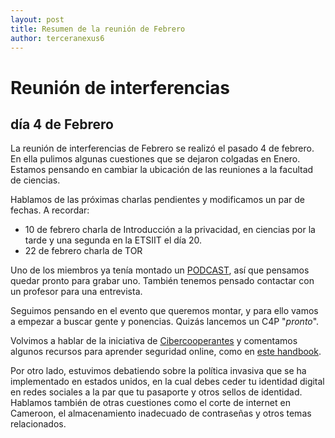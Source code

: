 ```yaml
---
layout: post
title: Resumen de la reunión de Febrero
author: terceranexus6
---
```


# Reunión de interferencias
## día 4 de Febrero

La reunión de interferencias de Febrero se realizó el pasado 4 de febrero. En ella pulimos algunas cuestiones que se dejaron colgadas en Enero. Estamos pensando en cambiar la ubicación de las reuniones a la facultad de ciencias.

Hablamos de las próximas charlas pendientes y modificamos un par de fechas. A recordar:

- 10 de febrero charla de Introducción a la privacidad, en ciencias por la tarde y una segunda en la ETSIIT el día 20.
- 22 de febrero charla de TOR

Uno de los miembros ya tenía montado un [PODCAST](http://www.ivoox.com/podcast-computinglife_sq_f1362921_1.html), así que pensamos quedar pronto para grabar uno. También tenemos pensado contactar con un profesor para una entrevista.

Seguimos pensando en el evento que queremos montar, y para ello vamos a empezar a buscar gente y ponencias. Quizás lancemos un C4P "_pronto_".

Volvimos a hablar de la iniciativa de [Cibercooperantes](https://menores.osi.es/cibercooperantes) y comentamos algunos recursos para aprender seguridad online, como en [este handbook](https://handbookproject.github.io/).

Por otro lado, estuvimos debatiendo sobre la política invasiva que se ha implementado en estados unidos, en la cual debes ceder tu identidad digital en redes sociales a la par que tu pasaporte y otros sellos de identidad. Hablamos también de otras cuestiones como el corte de internet en Cameroon, el almacenamiento inadecuado de contraseñas y otros temas relacionados.  
